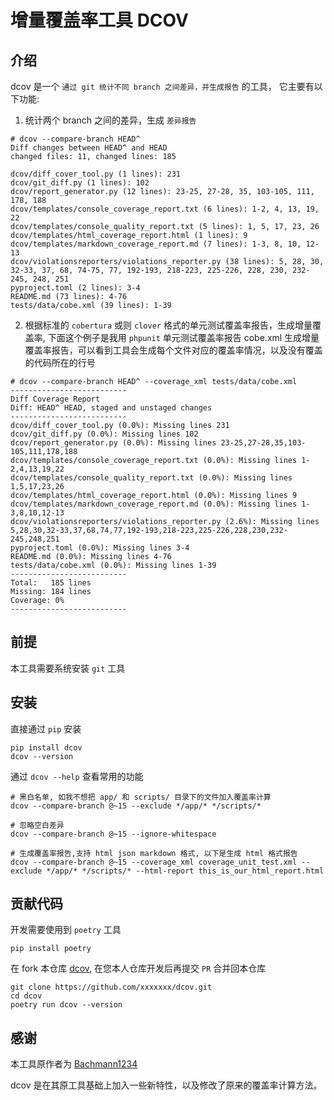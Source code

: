增量覆盖率工具 DCOV
===================

## 介绍

dcov 是一个 `通过 git 统计不同 branch 之间差异，并生成报告` 的工具， 它主要有以下功能:

1. 统计两个 branch 之间的差异，生成 `差异报告`

```
# dcov --compare-branch HEAD^ 
Diff changes between HEAD^ and HEAD
changed files: 11, changed lines: 185

dcov/diff_cover_tool.py (1 lines): 231
dcov/git_diff.py (1 lines): 102
dcov/report_generator.py (12 lines): 23-25, 27-28, 35, 103-105, 111, 178, 188
dcov/templates/console_coverage_report.txt (6 lines): 1-2, 4, 13, 19, 22
dcov/templates/console_quality_report.txt (5 lines): 1, 5, 17, 23, 26
dcov/templates/html_coverage_report.html (1 lines): 9
dcov/templates/markdown_coverage_report.md (7 lines): 1-3, 8, 10, 12-13
dcov/violationsreporters/violations_reporter.py (38 lines): 5, 28, 30, 32-33, 37, 68, 74-75, 77, 192-193, 218-223, 225-226, 228, 230, 232-245, 248, 251
pyproject.toml (2 lines): 3-4
README.md (73 lines): 4-76
tests/data/cobe.xml (39 lines): 1-39
```

2. 根据标准的 `cobertura` 或则 `clover` 格式的单元测试覆盖率报告，生成增量覆盖率, 下面这个例子是我用 `phpunit` 单元测试覆盖率报告 cobe.xml 生成增量覆盖率报告，可以看到工具会生成每个文件对应的覆盖率情况，以及没有覆盖的代码所在的行号

```
# dcov --compare-branch HEAD^ --coverage_xml tests/data/cobe.xml
--------------------------
Diff Coverage Report
Diff: HEAD^ HEAD, staged and unstaged changes
--------------------------
dcov/diff_cover_tool.py (0.0%): Missing lines 231
dcov/git_diff.py (0.0%): Missing lines 102
dcov/report_generator.py (0.0%): Missing lines 23-25,27-28,35,103-105,111,178,188
dcov/templates/console_coverage_report.txt (0.0%): Missing lines 1-2,4,13,19,22
dcov/templates/console_quality_report.txt (0.0%): Missing lines 1,5,17,23,26
dcov/templates/html_coverage_report.html (0.0%): Missing lines 9
dcov/templates/markdown_coverage_report.md (0.0%): Missing lines 1-3,8,10,12-13
dcov/violationsreporters/violations_reporter.py (2.6%): Missing lines 5,28,30,32-33,37,68,74,77,192-193,218-223,225-226,228,230,232-245,248,251
pyproject.toml (0.0%): Missing lines 3-4
README.md (0.0%): Missing lines 4-76
tests/data/cobe.xml (0.0%): Missing lines 1-39
--------------------------
Total:   185 lines
Missing: 184 lines
Coverage: 0%
--------------------------
```

## 前提

本工具需要系统安装 `git` 工具

## 安装

直接通过 `pip` 安装

```
pip install dcov
dcov --version
```

通过 `dcov --help` 查看常用的功能

```
# 黑白名单, 如我不想把 app/ 和 scripts/ 目录下的文件加入覆盖率计算
dcov --compare-branch @~15 --exclude */app/* */scripts/*

# 忽略空白差异
dcov --compare-branch @~15 --ignore-whitespace

# 生成覆盖率报告,支持 html json markdown 格式, 以下是生成 html 格式报告
dcov --compare-branch @~15 --coverage_xml coverage_unit_test.xml --exclude */app/* */scripts/* --html-report this_is_our_html_report.html
```

## 贡献代码

开发需要使用到 `poetry` 工具

```
pip install poetry
```

在 fork 本仓库 [dcov](https://github.com/xiak/dcov), 在您本人仓库开发后再提交 `PR` 合并回本仓库

```
git clone https://github.com/xxxxxxx/dcov.git
cd dcov
poetry run dcov --version
```

## 感谢

本工具原作者为 [Bachmann1234](https://github.com/Bachmann1234/diff_cover)

dcov 是在其原工具基础上加入一些新特性，以及修改了原来的覆盖率计算方法。
